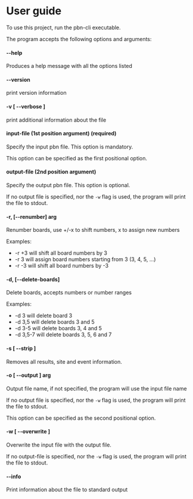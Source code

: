 
# User guide

To use this project, run the pbn-cli executable.

The program accepts the following options and arguments:

####  --help
Produces a help message with all the options listed

#### --version
print version information

#### -v [ --verbose ]
print additional information about the file

#### input-file (1st position argument) (required)
Specify the input pbn file. This option is mandatory.

This option can be specified as the first positional option.

#### output-file (2nd position argument)
Specify the output pbn file. This option is optional.

If no output file is specified, nor the `-w` flag is used, the program will print the file to stdout.

#### -r, [--renumber] arg
Renumber boards, use +/-x to shift numbers, x to assign new numbers

Examples:
- -r +3 will shift all board numbers by 3
- -r 3 will assign board numbers starting from 3 (3, 4, 5, ...)
- -r -3 will shift all board numbers by -3

#### -d, [--delete-boards]
Delete boards, accepts numbers or number ranges

Examples:
- -d 3 will delete board 3
- -d 3,5 will delete boards 3 and 5
- -d 3-5 will delete boards 3, 4 and 5
- -d 3,5-7 will delete boards 3, 5, 6 and 7


#### -s [ --strip ]
Removes all results, site and event information.

#### -o [ --output ] arg
Output file name, if not specified, the
program will use the input file name

If no output file is specified, nor the `-w` flag is used, the program will print the file to stdout.

This option can be specified as the second positional option.

#### -w [ --overwrite ]
Overwrite the input file with the output file.

If no output-file is specified, nor the `-w` flag is used, the program will print the file to stdout.

#### --info
Print information about the file to standard output

